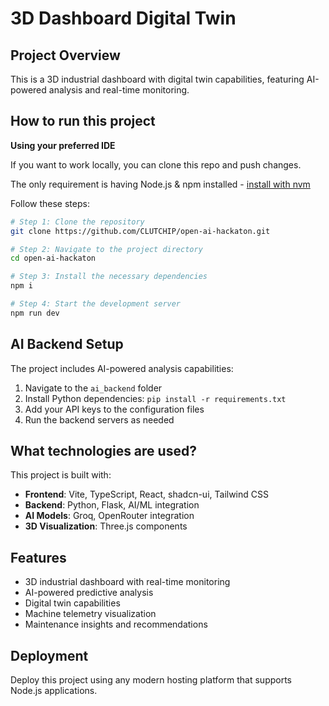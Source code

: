 # 3D Dashboard Digital Twin

## Project Overview

This is a 3D industrial dashboard with digital twin capabilities, featuring AI-powered analysis and real-time monitoring.

## How to run this project

**Using your preferred IDE**

If you want to work locally, you can clone this repo and push changes.

The only requirement is having Node.js & npm installed - [install with nvm](https://github.com/nvm-sh/nvm#installing-and-updating)

Follow these steps:

```sh
# Step 1: Clone the repository
git clone https://github.com/CLUTCHIP/open-ai-hackaton.git

# Step 2: Navigate to the project directory
cd open-ai-hackaton

# Step 3: Install the necessary dependencies
npm i

# Step 4: Start the development server
npm run dev
```

## AI Backend Setup

The project includes AI-powered analysis capabilities:

1. Navigate to the `ai_backend` folder
2. Install Python dependencies: `pip install -r requirements.txt`
3. Add your API keys to the configuration files
4. Run the backend servers as needed

## What technologies are used?

This project is built with:

- **Frontend**: Vite, TypeScript, React, shadcn-ui, Tailwind CSS
- **Backend**: Python, Flask, AI/ML integration
- **AI Models**: Groq, OpenRouter integration
- **3D Visualization**: Three.js components

## Features

- 3D industrial dashboard with real-time monitoring
- AI-powered predictive analysis
- Digital twin capabilities
- Machine telemetry visualization
- Maintenance insights and recommendations

## Deployment

Deploy this project using any modern hosting platform that supports Node.js applications.
